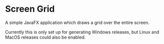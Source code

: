 # Screen Grid

A simple JavaFX application which draws a grid over the entire screen.

Currently this is only set up for generating Windows releases,
but Linux and MacOS releases could also be enabled.
